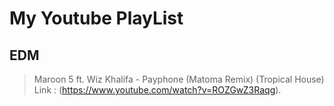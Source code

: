# My Youtube PlayList

## EDM
> Maroon 5 ft. Wiz Khalifa - Payphone (Matoma Remix) (Tropical House)
Link : (https://www.youtube.com/watch?v=ROZGwZ3Raqg).
